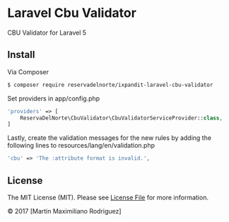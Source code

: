 # Laravel Cbu Validator
CBU Validator for Laravel 5

## Install

Via Composer

``` bash
$ composer require reservadelnorte/ixpandit-laravel-cbu-validator
```

Set providers in app/config.php
``` php
'providers' => [
    ReservaDelNorte\CbuValidator\CbuValidatorServiceProvider::class,
]
```

Lastly, create the validation messages for the new rules by adding the following lines to resources/lang/en/validation.php
``` php
'cbu' => 'The :attribute format is invalid.',
```

## License

The MIT License (MIT). Please see [License File](LICENSE.md) for more information.

© 2017 [Martin Maximiliano Rodriguez]
